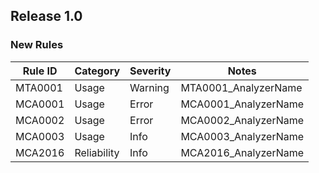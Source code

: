 ﻿## Release 1.0

### New Rules
Rule ID | Category | Severity | Notes
--------|----------|----------|--------------------
MTA0001 | Usage       | Warning  | MTA0001_AnalyzerName 
MCA0001 | Usage       | Error    | MCA0001_AnalyzerName 
MCA0002 | Usage       | Error    | MCA0002_AnalyzerName 
MCA0003 | Usage       | Info     | MCA0003_AnalyzerName 
MCA2016 | Reliability | Info     | MCA2016_AnalyzerName 
